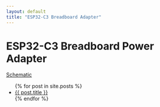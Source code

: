 ```yaml
---
layout: default
title: "ESP32-C3 Breadboard Adapter"
---
```


# ESP32-C3 Breadboard Power Adapter

<a href="{{% link schematic.md %}}">Schematic</a>

<ul>
  {% for post in site.posts %}
    <li>
      <a href="{{ post.url }}">{{ post.title }}</a>
    </li>
  {% endfor %}
</ul>